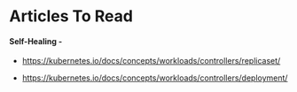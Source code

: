 # Articles To Read

#### Self-Healing - 
- https://kubernetes.io/docs/concepts/workloads/controllers/replicaset/

- https://kubernetes.io/docs/concepts/workloads/controllers/deployment/




